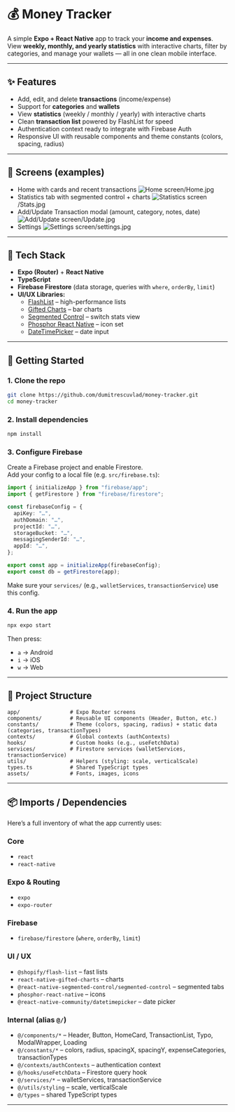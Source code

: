 # 💰 Money Tracker

A simple **Expo + React Native** app to track your **income and expenses**.  
View **weekly, monthly, and yearly statistics** with interactive charts, filter by categories, and manage your wallets — all in one clean mobile interface.

---

## ✨ Features

- Add, edit, and delete **transactions** (income/expense)
- Support for **categories** and **wallets**
- View **statistics** (weekly / monthly / yearly) with interactive charts
- Clean **transaction list** powered by FlashList for speed
- Authentication context ready to integrate with Firebase Auth
- Responsive UI with reusable components and theme constants (colors, spacing, radius)

---

## 📸 Screens (examples)

- Home with cards and recent transactions
  ![Home screen](./screenshots/Home.jpg)/Home.jpg
- Statistics tab with segmented control + charts
  ![Statistics screen](./screenshots/Stats.jpg)/Stats.jpg
- Add/Update Transaction modal (amount, category, notes, date)
  ![Add/Update screen](./screenshots/Update.jpg)/Update.jpg
- Settings
  ![Settings screen](./screenshots//settings.jpg)/settings.jpg

---

## 🧱 Tech Stack

- **Expo (Router)** + **React Native**
- **TypeScript**
- **Firebase Firestore** (data storage, queries with `where`, `orderBy`, `limit`)
- **UI/UX Libraries:**
  - [FlashList](https://shopify.github.io/flash-list/) – high-performance lists
  - [Gifted Charts](https://www.npmjs.com/package/react-native-gifted-charts) – bar charts
  - [Segmented Control](https://docs.expo.dev/versions/latest/sdk/segmented-control/) – switch stats view
  - [Phosphor React Native](https://phosphoricons.com/) – icon set
  - [DateTimePicker](https://docs.expo.dev/versions/latest/sdk/date-time-picker/) – date input

---

## 🚀 Getting Started

### 1. Clone the repo

```bash
git clone https://github.com/dumitrescuvlad/money-tracker.git
cd money-tracker
```

### 2. Install dependencies

```bash
npm install
```

### 3. Configure Firebase

Create a Firebase project and enable Firestore.  
Add your config to a local file (e.g. `src/firebase.ts`):

```ts
import { initializeApp } from "firebase/app";
import { getFirestore } from "firebase/firestore";

const firebaseConfig = {
  apiKey: "…",
  authDomain: "…",
  projectId: "…",
  storageBucket: "…",
  messagingSenderId: "…",
  appId: "…",
};

export const app = initializeApp(firebaseConfig);
export const db = getFirestore(app);
```

Make sure your `services/` (e.g., `walletServices`, `transactionService`) use this config.

### 4. Run the app

```bash
npx expo start
```

Then press:

- `a` → Android
- `i` → iOS
- `w` → Web

---

## 📂 Project Structure

```
app/                # Expo Router screens
components/         # Reusable UI components (Header, Button, etc.)
constants/          # Theme (colors, spacing, radius) + static data (categories, transactionTypes)
contexts/           # Global contexts (authContexts)
hooks/              # Custom hooks (e.g., useFetchData)
services/           # Firestore services (walletServices, transactionService)
utils/              # Helpers (styling: scale, verticalScale)
types.ts            # Shared TypeScript types
assets/             # Fonts, images, icons
```

---

## 📦 Imports / Dependencies

Here’s a full inventory of what the app currently uses:

### Core

- `react`
- `react-native`

### Expo & Routing

- `expo`
- `expo-router`

### Firebase

- `firebase/firestore` (`where`, `orderBy`, `limit`)

### UI / UX

- `@shopify/flash-list` – fast lists
- `react-native-gifted-charts` – charts
- `@react-native-segmented-control/segmented-control` – segmented tabs
- `phosphor-react-native` – icons
- `@react-native-community/datetimepicker` – date picker

### Internal (alias `@/`)

- `@/components/*` – Header, Button, HomeCard, TransactionList, Typo, ModalWrapper, Loading
- `@/constants/*` – colors, radius, spacingX, spacingY, expenseCategories, transactionTypes
- `@/contexts/authContexts` – authentication context
- `@/hooks/useFetchData` – Firestore query hook
- `@/services/*` – walletServices, transactionService
- `@/utils/styling` – scale, verticalScale
- `@/types` – shared TypeScript types

---
